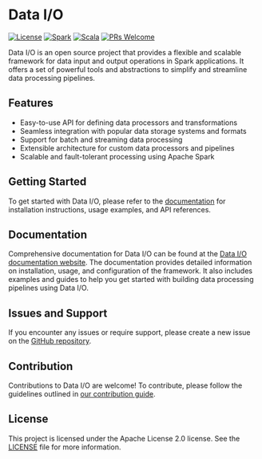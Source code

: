 # Data I/O

[![License](https://img.shields.io/badge/License-Apache_2.0-blue.svg)](https://opensource.org/licenses/Apache-2.0)
[![Spark](https://img.shields.io/badge/Spark-3.5.0-blue)](https://spark.apache.org/releases/spark-release-3-4-1.html)
[![Scala](https://img.shields.io/badge/Scala-2.12.15-red)](https://www.scala-lang.org/)
[![PRs Welcome](https://img.shields.io/badge/PRs-welcome-brightgreen.svg)][contributing]

Data I/O is an open source project that provides a flexible and scalable framework for data input and output operations in Spark applications. It offers a set of powerful tools and abstractions to simplify and streamline data processing pipelines.

## Features

- Easy-to-use API for defining data processors and transformations
- Seamless integration with popular data storage systems and formats
- Support for batch and streaming data processing
- Extensible architecture for custom data processors and pipelines
- Scalable and fault-tolerant processing using Apache Spark

## Getting Started
To get started with Data I/O, please refer to the [documentation][gettingstarted] for installation instructions, usage examples, and API references.

## Documentation

Comprehensive documentation for Data I/O can be found at the [Data I/O documentation website][documentation]. The documentation provides detailed information on installation, usage, and configuration of the framework. It also includes examples and guides to help you get started with building data processing pipelines using Data I/O.

## Issues and Support
If you encounter any issues or require support, please create a new issue on the [GitHub repository][issues].

## Contribution
Contributions to Data I/O are welcome! To contribute, please follow the guidelines outlined in [our contribution guide][contributing].

## License
This project is licensed under the Apache License 2.0 license. See the [LICENSE][license] file for more information.

[gettingstarted]: https://amadeusitgroup.github.io/dataio-framework/getting-started.html
[documentation]: https://amadeusitgroup.github.io/dataio-framework/
[contributing]: CONTRIBUTING.md
[codeofconduct]: CODE_OF_CONDUCT.md
[license]: LICENSE
[repository]: https://github.com/AmadeusITGroup/dataio-framework
[issues]: https://github.com/AmadeusITGroup/dataio-framework/issues
